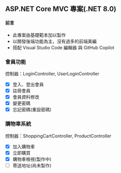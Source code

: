 ## ASP.NET Core MVC 專案(.NET 8.0)

#### 前言
- 此專案由基礎範本加以製作
- 以開發後端功能為主，沒有過多的前端美編
- 搭配 Visual Studio Code 編輯器 與 GitHub Copilot

### 會員功能
控制器：LoginController, UserLoginController
- [x] 登入、登出會員
- [x] 註冊會員
- [x] 會員資料修改
- [x] 變更密碼
- [x] 忘記密碼(重設密碼)

### 購物車系統
控制器：ShoppingCartController, ProductController
- [x] 加入購物車
- [x] 立即購買
- [x] 購物車檢視(製作中)
- [ ] 寄送地址(尚未製作)
